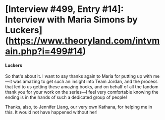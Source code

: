 # [Interview #499, Entry #14]: Interview with Maria Simons by Luckers](https://www.theoryland.com/intvmain.php?i=499#14)

#### Luckers

So that's about it. I want to say thanks again to Maria for putting up with me—it was amazing to get such an insight into Team Jordan, and the process that led to us getting these amazing books, and on behalf of all the fandom thank you for your work on the series—I feel very comfortable knowing the ending is in the hands of such a dedicated group of people!

Thanks, also, to Jennifer Liang, our very own Kathana, for helping me in this. It would not have happened without her!

